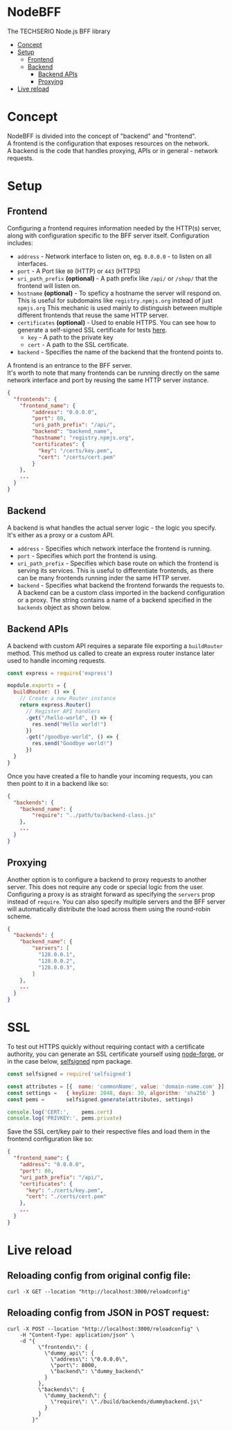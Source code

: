 # NodeBFF
The TECHSERIO Node.js BFF library
- [Concept](#concept)
- [Setup](#setup)
  - [Frontend](#frontend)
  - [Backend](#backend)
    - [Backend APIs](#backend-apis)
    - [Proxying](#backend-proxying)
- [Live reload](#live-reload)


# Concept
NodeBFF is divided into the concept of "backend" and "frontend".  
A frontend is the configuration that exposes resources on the network.  
A backend is the code that handles proxying, APIs or in general - network requests.

# Setup

## Frontend
Configuring a frontend requires information needed by the HTTP(s) server, along with configuration specific to the BFF server itself.
Configuration includes:
- `address` - Network interface to listen on, eg. `0.0.0.0` - to listen on all interfaces.
- `port` - A Port like `80` (HTTP) or `443` (HTTPS)
- `uri_path_prefix` **(optional)** - A path prefix like `/api/` or `/shop/` that the frontend will listen on.
- `hostname` **(optional)** - To speficy a hostname the server will respond on. This is useful for subdomains like `registry.npmjs.org` instead of just `npmjs.org`
This mechanic is used mainly to distinguish between multiple different frontends that reuse the same HTTP server.
- `certificates` **(optional)** - Used to enable HTTPS. You can see how to generate a self-signed SSL certificate for tests [here](#ssl).
  - `key` - A path to the private key
  - `cert` - A path to the SSL certificate.
- `backend` - Specifies the name of the backend that the frontend points to.

A frontend is an entrance to the BFF server.  
It's worth to note that many frontends can be running directly on the same network interface and port by reusing the same HTTP server instance.

```json
{
  "frontends": {
    "frontend_name": {
        "address": "0.0.0.0",
        "port": 80,
        "uri_path_prefix": "/api/",
        "backend": "backend_name",
        "hostname": "registry.npmjs.org",
        "certificates": {
          "key": "/certs/key.pem",
          "cert": "/certs/cert.pem"
        }
    },
    ...
  }
}
```

## Backend
A backend is what handles the actual server logic - the logic you specify. It's either as a proxy or a custom API.

- `address` - Specifies which network interface the frontend is running.
- `port` - Specifies which port the frontend is using.
- `uri_path_prefix` - Specifies which base route on which the frontend is serving its services. This is useful to differentiate frontends, as there can be many frontends running inder the same HTTP server.
- `backend` - Specifies what backend the frontend forwards the requests to. A backend can be a custom class imported in the backend configuration or a proxy.
The string contains a name of a backend specified in the `backends` object as shown below.


## Backend APIs
A backend with custom API requires a separate file exporting a `buildRouter` method.
This method us called to create an express router instance later used to handle incoming requests.

```js
const express = require('express')

mopdule.exports = {
  buildRouter: () => {
    // Create a new Router instance
    return express.Router()
      // Register API handlers
      .get("/hello-world", () => {
        res.send("Hello world!")
      })
      .get("/goodbye-world", () => {
        res.send("Goodbye world!")
      })
  }
}
```

Once you have created a file to handle your incoming requests, you can then point to it in a backend like so:

```json
{
  "backends": {
    "backend_name": {
        "require": "../path/to/backend-class.js"
    },
    ...
  }
}
```

## Proxying
Another option is to configure a backend to proxy requests to another server.
This does not require any code or special logic from the user.
Configuring a proxy is as straight forward as specifying the `servers` prop instead of `require`.
You can also specify multiple servers and the BFF server will automatically distribute the load across them using the round-robin scheme.
```json
{
  "backends": {
    "backend_name": {
        "servers": [
          "128.0.0.1",
          "128.0.0.2",
          "128.0.0.3",
        ]
    },
    ...
  }
}
```

# SSL
To test out HTTPS quickly without requiring contact with a certificate authority, you can generate an SSL certificate yourself using [node-forge](https://www.npmjs.com/package/node-forge), or in the case below, [selfsigned](https://www.npmjs.com/package/selfsigned) npm package.

```js
const selfsigned = require('selfsigned')

const attributes = [{  name: 'commonName', value: 'domain-name.com' }]
const settings =   { keySize: 2048, days: 30, algorithm: 'sha256' }
const pems =       selfsigned.generate(attributes, settings)

console.log('CERT:',    pems.cert)
console.log('PRIVKEY:', pems.private)
```
Save the SSL cert/key pair to their respective files and load them in the frontend configuration like so:
```json
{
  "frontend_name": {
    "address": "0.0.0.0",
    "port": 80,
    "uri_path_prefix": "/api/",
    "certificates": {
      "key": "./certs/key.pem",
      "cert": "./certs/cert.pem"
    },
    ...
  }
}
```


# Live reload

## Reloading config from original config file:
```
curl -X GET --location "http://localhost:3000/reloadconfig"
```

## Reloading config from JSON in POST request:

```
curl -X POST --location "http://localhost:3000/reloadconfig" \
    -H "Content-Type: application/json" \
    -d "{
          \"frontends\": {
            \"dummy_api\": {
              \"address\": \"0.0.0.0\",
              \"port\": 8000,
              \"backend\": \"dummy_backend\"
            }
          },
          \"backends\": {
            \"dummy_backend\": {
              \"require\": \"./build/backends/dummybackend.js\"
            }
          }
        }"
```
